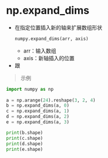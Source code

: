 
&emsp;

# np.expand_dims
- 在指定位置插入新的轴来扩展数组形状
    ```python
    numpy.expand_dims(arr, axis)
    ```
  - arr：输入数组
  - axis：新轴插入的位置
- 跟

>示例
```python
import numpy as np
 
a = np.arange(24).reshape(3, 2, 4)
b = np.expand_dims(a, 0)
c = np.expand_dims(a, 1)
d = np.expand_dims(a, 2)
e = np.expand_dims(a, 3)

print(b.shape)
print(c.shape)
print(d.shape)
print(e.shape)
```

